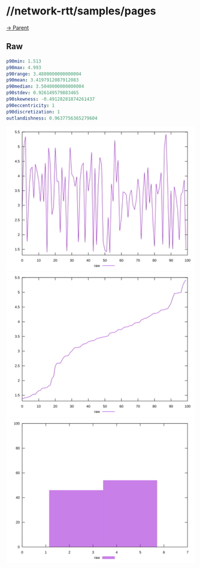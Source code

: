 
# //network-rtt/samples/pages

[→ Parent](../..)


## Raw


```yaml
p90min: 1.513
p90max: 4.993
p90range: 3.4800000000000004
p90mean: 3.4197912087912083
p90median: 3.5040000000000004
p90stdev: 0.926149579883465
p90skewness: -0.49128281874261437
p90eccentricity: 1
p90discretization: 1
outlandishness: 0.9637756365279604

```

![PLOT: raw-values](./raw/values.svg)![PLOT: raw-sorted](./raw/sorted.svg)![PLOT: raw-histogram](./raw/histogram.svg)